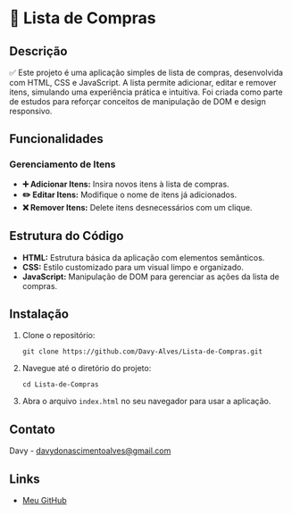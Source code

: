<h1>🛒 Lista de Compras</h1>

<h2>Descrição</h2>
<p>✅ Este projeto é uma aplicação simples de lista de compras, desenvolvida com HTML, CSS e JavaScript. A lista permite adicionar, editar e remover itens, simulando uma experiência prática e intuitiva. Foi criada como parte de estudos para reforçar conceitos de manipulação de DOM e design responsivo.</p>

<h2>Funcionalidades</h2>

<h3>Gerenciamento de Itens</h3>
<ul>
    <li><strong>➕ Adicionar Itens:</strong> Insira novos itens à lista de compras.</li>
    <li><strong>✏️ Editar Itens:</strong> Modifique o nome de itens já adicionados.</li>
    <li><strong>❌ Remover Itens:</strong> Delete itens desnecessários com um clique.</li>
</ul>



<h2>Estrutura do Código</h2>
<ul>
    <li><strong>HTML:</strong> Estrutura básica da aplicação com elementos semânticos.</li>
    <li><strong>CSS:</strong> Estilo customizado para um visual limpo e organizado.</li>
    <li><strong>JavaScript:</strong> Manipulação de DOM para gerenciar as ações da lista de compras.</li>
</ul>

<h2>Instalação</h2>
<ol>
    <li>Clone o repositório:
        <pre><code>git clone https://github.com/Davy-Alves/Lista-de-Compras.git</code></pre>
    </li>
    <li>Navegue até o diretório do projeto:
        <pre><code>cd Lista-de-Compras</code></pre>
    </li>
    <li>Abra o arquivo <code>index.html</code> no seu navegador para usar a aplicação.</li>
</ol>

<h2>Contato</h2>
<p>Davy - <a href="mailto:davydonascimentoalves@gmail.com">davydonascimentoalves@gmail.com</a></p>

<h2>Links</h2>
<ul>
    <li><a href="https://github.com/Davy-Alves" target="_blank">Meu GitHub</a></li>
</ul>
